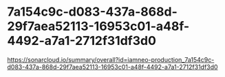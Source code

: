 # 7a154c9c-d083-437a-868d-29f7aea52113-16953c01-a48f-4492-a7a1-2712f31df3d0
https://sonarcloud.io/summary/overall?id=iamneo-production_7a154c9c-d083-437a-868d-29f7aea52113-16953c01-a48f-4492-a7a1-2712f31df3d0
